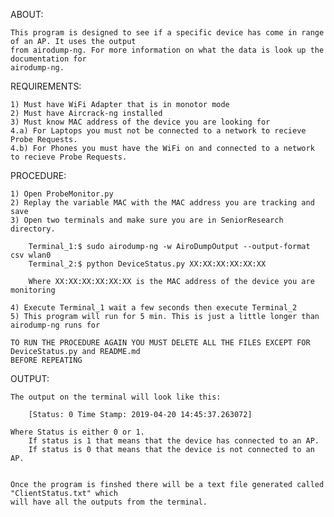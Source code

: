 ABOUT:

	This program is designed to see if a specific device has come in range of an AP. It uses the output 
	from airodump-ng. For more information on what the data is look up the documentation for
	airodump-ng. 


REQUIREMENTS:

	1) Must have WiFi Adapter that is in monotor mode
	2) Must have Aircrack-ng installed
	3) Must know MAC address of the device you are looking for 
	4.a) For Laptops you must not be connected to a network to recieve Probe Requests. 
	4.b) For Phones you must have the WiFi on and connected to a network to recieve Probe Requests. 
	

PROCEDURE:

	1) Open ProbeMonitor.py 
	2) Replay the variable MAC with the MAC address you are tracking and save
	3) Open two terminals and make sure you are in SeniorResearch directory. 
		
		Terminal_1:$ sudo airodump-ng -w AiroDumpOutput --output-format csv wlan0
		Terminal_2:$ python DeviceStatus.py XX:XX:XX:XX:XX:XX

		Where XX:XX:XX:XX:XX:XX is the MAC address of the device you are monitoring 
	
	4) Execute Terminal_1 wait a few seconds then execute Terminal_2
	5) This program will run for 5 min. This is just a little longer than airodump-ng runs for

	TO RUN THE PROCEDURE AGAIN YOU MUST DELETE ALL THE FILES EXCEPT FOR DeviceStatus.py and README.md
	BEFORE REPEATING

OUTPUT:
	
	
	The output on the terminal will look like this:

		[Status: 0 Time Stamp: 2019-04-20 14:45:37.263072]
	
	Where Status is either 0 or 1. 
		If status is 1 that means that the device has connected to an AP. 
		If status is 0 that means that the device is not connected to an AP. 


	Once the program is finshed there will be a text file generated called "ClientStatus.txt" which
	will have all the outputs from the terminal.